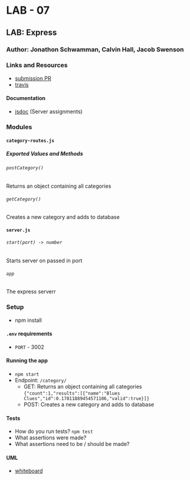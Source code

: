 # LAB - 07

## LAB: Express

### Author: Jonathon Schwamman, Calvin Hall, Jacob Swenson

### Links and Resources
* [submission PR](https://github.com/Schwamman-401-advanced-javascript/lab-07-api-server/pull/1)
* [travis](https://www.travis-ci.com/Schwamman-401-advanced-javascript/lab-07-api-server)

#### Documentation
* [jsdoc](http://xyz.com) (Server assignments)

### Modules
#### `category-routes.js`
##### Exported Values and Methods

###### `postCategory()`
Returns an object containing all categories

###### `getCategory()`
Creates a new category and adds to database

#### `server.js`
###### `start(port) -> number`
Starts server on passed in port

###### `app`
The express serverr

### Setup
* npm install
#### `.env` requirements
* `PORT` - 3002


#### Running the app
* `npm start`
* Endpoint: `/category/`
  * GET: Returns an object containing all categories
  `{"count":1,"results":[{"name":"Blues Clues","id":0.17811889454571106,"valid":true}]}`
  * POST: Creates a new category and adds to database
  
#### Tests
* How do you run tests?
`npm test`
* What assertions were made?
* What assertions need to be / should be made?

#### UML
* [whiteboard](./docs/whiteboards_lab07.jpg)

